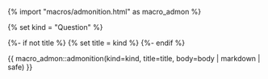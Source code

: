 
{% import "macros/admonition.html" as macro_admon %}

{% set kind = "Question" %}

{%- if not title %}
    {% set title = kind %}
{%- endif %}

{{ macro_admon::admonition(kind=kind, title=title, body=body | markdown | safe) }}


